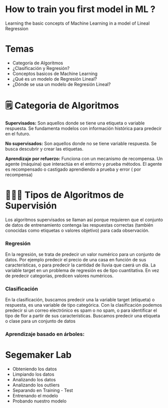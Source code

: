 # How to train you first model in ML ?

Learning the basic concepts of Machine Learning in a model of Lineal Regression

# Temas

* Categoría de Algoritmos
* ¿Clasificación y Regresión?
* Conceptos basicos de Machine Learning
* ¿Qué es un modelo de Regresión Lineal?
* ¿Dónde se usa un modelo de Regresión Lineal?

# :spiral_notepad: Categoria de Algoritmos

**Supervisados:** Son aquellos donde se tiene una etiqueta o variable respuesta. Se fundamenta modelos con información histórica para predecir en el futuro. 

**No supervisados:** Son aquellos donde no se tiene variable respuesta. Se busca descubrir y crear las etiquetas.

**Aprendizaje por refuerzo:** Funciona con un mecanismo de recompensa. Un agente (máquina) que interactúa en el entorno y prueba métodos. El agente es recompensado o castigado aprendiendo a prueba y error ( por recompensa)

# 👨🏻‍💻 Tipos de Algoritmos de Supervisión

Los algoritmos supervisados se llaman así porque requieren que el conjunto de datos de entrenamiento contenga las respuestas correctas (también conocidas como etiquetas o valores objetivo) para cada observación. 

### Regresión

En la regresión, se trata de predecir un valor numérico para un conjunto de datos. Por ejemplo predecir el precio de una casa en función de sus características, o para predecir la cantidad de lluvia que caerá un día. La variable target en un problema de regresión es de tipo cuantitativa. En vez de predecir categorías, predicen valores numéricos. 

### Clasificación

En la clasificación, buscamos predecir una la variable target (etiqueta) o respuesta, es una variable de tipo categórica. Con la clasificación podemos predecir si un correo electrónico es spam o no spam, o para identificar el tipo de flor a partir de sus características. Buscamos predecir una etiqueta o clase para un conjunto de datos

### Aprendizaje basado en árboles:


### 






# Segemaker Lab

* Obteniendo los datos
* Limpiando los datos
* Analizando los datos
* Analizando los outliers
* Separando en Training - Test
* Entrenando el modelo
* Probando nuestro modelo

